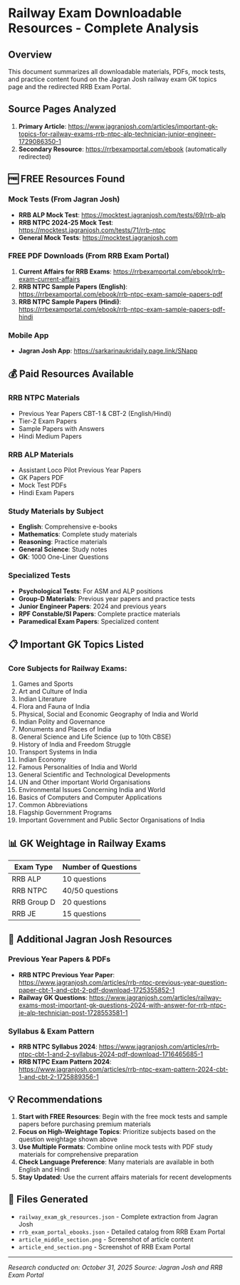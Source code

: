 # Railway Exam Downloadable Resources - Complete Analysis

## Overview
This document summarizes all downloadable materials, PDFs, mock tests, and practice content found on the Jagran Josh railway exam GK topics page and the redirected RRB Exam Portal.

## Source Pages Analyzed
1. **Primary Article**: https://www.jagranjosh.com/articles/important-gk-topics-for-railway-exams-rrb-ntpc-alp-technician-junior-engineer-1729086350-1
2. **Secondary Resource**: https://rrbexamportal.com/ebook (automatically redirected)

## 🆓 FREE Resources Found

### Mock Tests (From Jagran Josh)
- **RRB ALP Mock Test**: https://mocktest.jagranjosh.com/tests/69/rrb-alp
- **RRB NTPC 2024-25 Mock Test**: https://mocktest.jagranjosh.com/tests/71/rrb-ntpc
- **General Mock Tests**: https://mocktest.jagranjosh.com

### FREE PDF Downloads (From RRB Exam Portal)
1. **Current Affairs for RRB Exams**: https://rrbexamportal.com/ebook/rrb-exam-current-affairs
2. **RRB NTPC Sample Papers (English)**: https://rrbexamportal.com/ebook/rrb-ntpc-exam-sample-papers-pdf
3. **RRB NTPC Sample Papers (Hindi)**: https://rrbexamportal.com/ebook/rrb-ntpc-exam-sample-papers-pdf-hindi

### Mobile App
- **Jagran Josh App**: https://sarkarinaukridaily.page.link/SNapp

## 💰 Paid Resources Available

### RRB NTPC Materials
- Previous Year Papers CBT-1 & CBT-2 (English/Hindi)
- Tier-2 Exam Papers
- Sample Papers with Answers
- Hindi Medium Papers

### RRB ALP Materials
- Assistant Loco Pilot Previous Year Papers
- GK Papers PDF
- Mock Test PDFs
- Hindi Exam Papers

### Study Materials by Subject
- **English**: Comprehensive e-books
- **Mathematics**: Complete study materials
- **Reasoning**: Practice materials
- **General Science**: Study notes
- **GK**: 1000 One-Liner Questions

### Specialized Tests
- **Psychological Tests**: For ASM and ALP positions
- **Group-D Materials**: Previous year papers and practice tests
- **Junior Engineer Papers**: 2024 and previous years
- **RPF Constable/SI Papers**: Complete practice materials
- **Paramedical Exam Papers**: Specialized content

## 📋 Important GK Topics Listed

### Core Subjects for Railway Exams:
1. Games and Sports
2. Art and Culture of India
3. Indian Literature
4. Flora and Fauna of India
5. Physical, Social and Economic Geography of India and World
6. Indian Polity and Governance
7. Monuments and Places of India
8. General Science and Life Science (up to 10th CBSE)
9. History of India and Freedom Struggle
10. Transport Systems in India
11. Indian Economy
12. Famous Personalities of India and World
13. General Scientific and Technological Developments
14. UN and Other important World Organisations
15. Environmental Issues Concerning India and World
16. Basics of Computers and Computer Applications
17. Common Abbreviations
18. Flagship Government Programs
19. Important Government and Public Sector Organisations of India

## 📊 GK Weightage in Railway Exams

| Exam Type | Number of Questions |
|-----------|--------------------|
| RRB ALP | 10 questions |
| RRB NTPC | 40/50 questions |
| RRB Group D | 20 questions |
| RRB JE | 15 questions |

## 🔗 Additional Jagran Josh Resources

### Previous Year Papers & PDFs
- **RRB NTPC Previous Year Paper**: https://www.jagranjosh.com/articles/rrb-ntpc-previous-year-question-paper-cbt-1-and-cbt-2-pdf-download-1725355852-1
- **Railway GK Questions**: https://www.jagranjosh.com/articles/railway-exams-most-important-gk-questions-2024-with-answer-for-rrb-ntpc-je-alp-technician-post-1728553581-1

### Syllabus & Exam Pattern
- **RRB NTPC Syllabus 2024**: https://www.jagranjosh.com/articles/rrb-ntpc-cbt-1-and-2-syllabus-2024-pdf-download-1716465685-1
- **RRB NTPC Exam Pattern 2024**: https://www.jagranjosh.com/articles/rrb-ntpc-exam-pattern-2024-cbt-1-and-cbt-2-1725889356-1

## 💡 Recommendations

1. **Start with FREE Resources**: Begin with the free mock tests and sample papers before purchasing premium materials
2. **Focus on High-Weightage Topics**: Prioritize subjects based on the question weightage shown above
3. **Use Multiple Formats**: Combine online mock tests with PDF study materials for comprehensive preparation
4. **Check Language Preference**: Many materials are available in both English and Hindi
5. **Stay Updated**: Use the current affairs materials for recent developments

## 📁 Files Generated
- `railway_exam_gk_resources.json` - Complete extraction from Jagran Josh
- `rrb_exam_portal_ebooks.json` - Detailed catalog from RRB Exam Portal
- `article_middle_section.png` - Screenshot of article content
- `article_end_section.png` - Screenshot of RRB Exam Portal

---
*Research conducted on: October 31, 2025*
*Source: Jagran Josh and RRB Exam Portal*